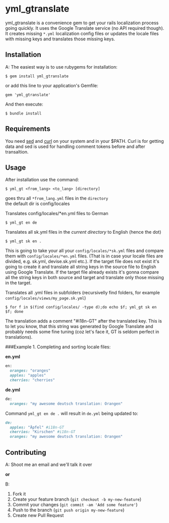 # yml_gtranslate

yml_gtranslate is a convenience gem to get your rails localization process going quickly. It uses the Google Translate service (no API required though).
It creates missing `*.yml` localization config files or updates the locale files with missing keys and translates those missing keys.


## Installation

A: The easiest way is to use rubygems for installation:

    $ gem install yml_gtranslate


or add this line to your application's Gemfile:

    gem 'yml_gtranslate'


And then execute:

    $ bundle install



## Requirements

You need [sed](www.gnu.org/software/sed) and [curl](curl.haxx.se) on your system and in your $PATH. Curl is for getting data and sed is used for handling comment tokens before and after transaltion. 

## Usage

After installation use the command:


	$ yml_gt <from_lang> <to_lang> [directory]
goes thru all `*from_lang.yml` files in the `directory`  
the default dir is config/locales


Translates config/locales/*en.yml files to German

	$ yml_gt en de


Translates all sk.yml files in the _current directory_ to English (hence the dot)

	$ yml_gt sk en .
	
This is going to take your all your `config/locales/*sk.yml` files and compare them with `config/locales/*en.yml` files.
(That is in case your locale files are divided, e.g. sk.yml, devise.sk.yml etc.). If the target file does not exist
it's going to create it and translate all string keys in the source file to English using Google Translate.
If the target file already exists it's gonna compare all the string keys in both source and target and translate only those missing in the target.

Translates all .yml files in subfolders (recursivelly find folders, for example `config/locales/views/my_page.sk.yml`)

	$ for f in $(find config/locales/ -type d);do echo $f; yml_gt sk en $f; done
	
The translation adds a comment "#i18n-GT" after the translated key. This is to let you know, that this string was
generated by Google Translate and probably needs some fine tuning (coz let's face it, GT is seldom perfect in translations).

###Example 1.
Completing and sorting locale files:

**en.yml**
```ruby
en:
  oranges: "oranges"
  apples: "apples"
  cherries: "cherries"
```

**de.yml**
```ruby
de:
  oranges: "my awesome deutsch translation: Orangen"
```

Command `yml_gt en de .` will result in `de.yml` being updated to:
```ruby
de: 
  apples: "Äpfel" #i18n-GT
  cherries: "Kirschen" #i18n-GT
  oranges: "my awesome deutsch translation: Orangen"
```


## Contributing

A: Shoot me an email and we'll talk it over

**or**

B:

1. Fork it
2. Create your feature branch (`git checkout -b my-new-feature`)
3. Commit your changes (`git commit -am 'Add some feature'`)
4. Push to the branch (`git push origin my-new-feature`)
5. Create new Pull Request


